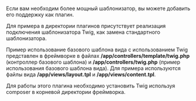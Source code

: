 Если вам необходим более мощный шаблонизатор, вы можете добавить его поддержку как плагин.

Для примера в директории плагинов присутствует реализация подключения шаблонизатора Twig, как замена стандартного шаблонизатора.

Пример использование базового шаблона вида с использованием Twig представлен в фреймворке в файлах **/app/controllers/template/twig.php** (контроллер базового шаблона) и **/app/controllers/twig.php** (пример использования базового шаблона вида). Для примера используются файлы вида **/app/views/layout.tpl** и **/app/views/content.tpl**.

Для работы этого плагина необходимо установить Twig используя composer в корневой директории фреймворка.
